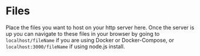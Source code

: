 # Files
Place the files you want to host on your http server here.
Once the server is up you can navigate to these files in your browser by going to `localhost/fileName` if you are using Docker or Docker-Compose, or `localhost:3000/fileName` if using node.js install.
